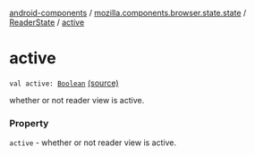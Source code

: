 [android-components](../../index.md) / [mozilla.components.browser.state.state](../index.md) / [ReaderState](index.md) / [active](./active.md)

# active

`val active: `[`Boolean`](https://kotlinlang.org/api/latest/jvm/stdlib/kotlin/-boolean/index.html) [(source)](https://github.com/mozilla-mobile/android-components/blob/master/components/browser/state/src/main/java/mozilla/components/browser/state/state/ReaderState.kt#L20)

whether or not reader view is active.

### Property

`active` - whether or not reader view is active.